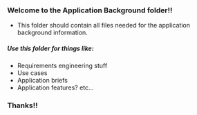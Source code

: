 ### Welcome to the Application Background folder!!
- This folder should contain all files needed for the application background information.

##### Use this folder for things like:
- Requirements engineering stuff
- Use cases
- Application briefs
- Application features? etc...

### Thanks!!

